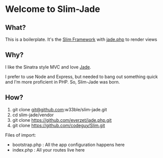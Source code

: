 Welcome to Slim-Jade
===

What?
---

This is a boilerplate. It's the [Slim Framework](http://www.slimframework.com/) with [jade.php](https://github.com/everzet/jade.php) to render views

Why?
---

I like the Sinatra style MVC and love [Jade](http://jade-lang.com/).

I prefer to use Node and Express, but needed to bang out something quick and I'm more proficient in PHP. So, Slim-Jade was born.

How?
---

1. git clone git@github.com:w33ble/slim-jade.git
2. cd slim-jade/vendor
3. git clone https://github.com/everzet/jade.php.git
4. git clone https://github.com/codeguy/Slim.git

Files of import:

- bootstrap.php : All the app configuration happens here
- index.php : All your routes live here
